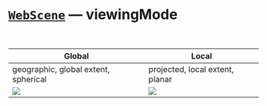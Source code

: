 # [`WebScene`](https://developers.arcgis.com/javascript/latest/api-reference/esri-WebScene.html) &mdash; viewingMode

<br/>

|Global|Local|
|-|-|
| geographic, global extent, spherical| projected, local extent, planar|
|<a href="https://developers.arcgis.com/javascript/latest/sample-code/sandbox/index.html?sample=visualization-multivariate-3d" target="_blank"><img src="images/global.png"/></a> | <a href="https://developers.arcgis.com/javascript/latest/sample-code/sandbox/index.html?sample=scene-local" target="_blank"><img src="images/local.png"/></a> |
